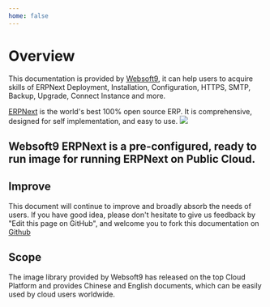 ```yaml
---
home: false
---
```


# Overview

This documentation is provided by [Websoft9](https://www.websoft9.com/), it can help users to acquire skills of ERPNext Deployment, Installation, Configuration, HTTPS, SMTP, Backup, Upgrade, Connect Instance and more.

[ERPNext](https://erpnext.com/) is the world's best 100% open source ERP.  It is comprehensive, designed for self implementation, and easy to use.
![](http://libs.websoft9.com/Websoft9/DocsPicture/en/erpnext/erpnext-adminui-websoft9.png)

Websoft9 ERPNext is a pre-configured, ready to run image for running ERPNext on Public Cloud.
---

## Improve

This document will continue to improve and broadly absorb the needs of users. If you have good idea, please don't hesitate to give us feedback by "Edit this page on GitHub", and welcome you to fork this documentation on [Github](https://github.com/Websoft9/ansible-erpnext)

## Scope

The image library provided by Websoft9 has released on the top Cloud Platform and provides Chinese and English documents, which can be easily used by cloud users worldwide.
